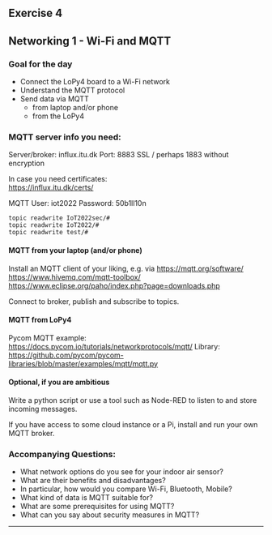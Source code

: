 ## Exercise 4
## Networking 1 - Wi-Fi and MQTT

### Goal for the day

  * Connect the LoPy4 board to a Wi-Fi network
  * Understand the MQTT protocol
  * Send data via MQTT
    * from laptop and/or phone
    * from the LoPy4

### MQTT server info you need:

Server/broker:	influx.itu.dk
Port:		8883 SSL / perhaps 1883 without encryption

In case you need certificates:	
		https://influx.itu.dk/certs/

MQTT User:	iot2022
Password:	50b1ll10n

	topic readwrite IoT2022sec/#
	topic readwrite IoT2022/#
	topic readwrite test/#




#### MQTT from your laptop (and/or phone)

Install an MQTT client of your liking, e.g. via
https://mqtt.org/software/
https://www.hivemq.com/mqtt-toolbox/
https://www.eclipse.org/paho/index.php?page=downloads.php

Connect to broker, publish and subscribe to topics.


#### MQTT from LoPy4

Pycom MQTT example: 
https://docs.pycom.io/tutorials/networkprotocols/mqtt/
Library:
https://github.com/pycom/pycom-libraries/blob/master/examples/mqtt/mqtt.py

#### Optional, if you are ambitious

Write a python script or use a tool such as Node-RED to listen to and store incoming messages.

If you have access to some cloud instance or a Pi, install and run your own MQTT broker.


### Accompanying Questions:

- What network options do you see for your indoor air sensor?
- What are their benefits and disadvantages?
- In particular, how would you compare Wi-Fi, Bluetooth, Mobile?
- What kind of data is MQTT suitable for?
- What are some prerequisites for using MQTT?
- What can you say about security measures in MQTT?

---




